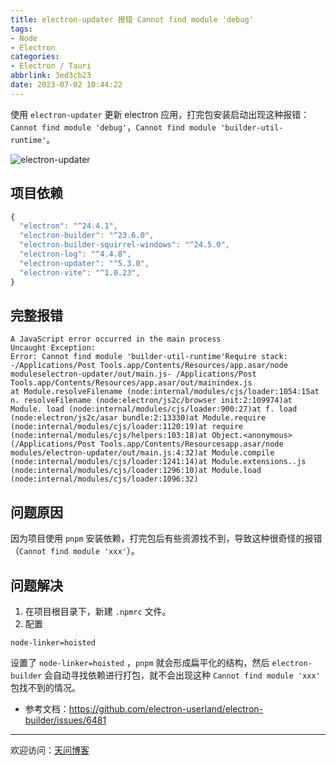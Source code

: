 ```yaml
---
title: electron-updater 报错 Cannot find module 'debug'
tags:
- Node
- Electron
categories:
- Electron / Tauri
abbrlink: 3ed3cb23
date: 2023-07-02 10:44:22
---
```


使用 `electron-updater` 更新 electron 应用，打完包安装启动出现这种报错：`Cannot find module 'debug'`，`Cannot find module 'builder-util-runtime'`。

![electron-updater](https://tiven.cn/static/img/img-electron-03-b_vTdoEKMOo7zS_CxYgH3.jpg)

<!-- more -->

## 项目依赖

```js
{
  "electron": "^24.4.1",
  "electron-builder": "^23.6.0",
  "electron-builder-squirrel-windows": "^24.5.0",
  "electron-log": "^4.4.8",
  "electron-updater": "^5.3.0",
  "electron-vite": "^1.0.23",
}
```

## 完整报错

```log
A JavaScript error occurred in the main process
Uncaught Exception:
Error: Cannot find module 'builder-util-runtime'Require stack:
-/Applications/Post Tools.app/Contents/Resources/app.asar/node moduleselectron-updater/out/main.js- /Applications/Post Tools.app/Contents/Resources/app.asar/out/mainindex.js
at Module.resolveFilename (node:internal/modules/cjs/loader:1054:15at n. resolveFilename (node:electron/js2c/browser init:2:109974)at Module. load (node:internal/modules/cjs/loader:900:27)at f. load (node:electron/js2c/asar bundle:2:13330)at Module.require (node:internal/modules/cjs/loader:1120:19)at require (node:internal/modules/cjs/helpers:103:18)at Object.<anonymous> (/Applications/Post Tools.app/Contents/Resourcesapp.asar/node modules/electron-updater/out/main.js:4:32)at Module.compile (node:internal/modules/cjs/loader:1241:14)at Module.extensions..js (node:internal/modules/cjs/loader:1296:10)at Module.load (node:internal/modules/cjs/loader:1096:32)
```

## 问题原因

因为项目使用 `pnpm` 安装依赖，打完包后有些资源找不到，导致这种很奇怪的报错（`Cannot find module 'xxx'`）。

## 问题解决

1. 在项目根目录下，新建 `.npmrc` 文件。
2. 配置

```
node-linker=hoisted
```

设置了 `node-linker=hoisted` ，`pnpm` 就会形成扁平化的结构，然后 `electron-builder` 会自动寻找依赖进行打包，就不会出现这种 `Cannot find module 'xxx'` 包找不到的情况。

* 参考文档：https://github.com/electron-userland/electron-builder/issues/6481

---

欢迎访问：[天问博客](https://tiven.cn/p/3ed3cb23/ "天问博客-专注于大前端技术")


